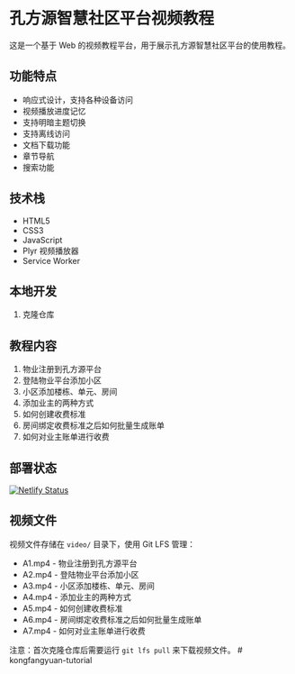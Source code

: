 # 孔方源智慧社区平台视频教程

这是一个基于 Web 的视频教程平台，用于展示孔方源智慧社区平台的使用教程。

## 功能特点

- 响应式设计，支持各种设备访问
- 视频播放进度记忆
- 支持明暗主题切换
- 支持离线访问
- 文档下载功能
- 章节导航
- 搜索功能

## 技术栈

- HTML5
- CSS3
- JavaScript
- Plyr 视频播放器
- Service Worker

## 本地开发

1. 克隆仓库

## 教程内容

1. 物业注册到孔方源平台
2. 登陆物业平台添加小区
3. 小区添加楼栋、单元、房间
4. 添加业主的两种方式
5. 如何创建收费标准
6. 房间绑定收费标准之后如何批量生成账单
7. 如何对业主账单进行收费

## 部署状态

[![Netlify Status](https://api.netlify.com/api/v1/badges/520504c1-9f20-4d64-8a37-37d803f8e6f8/deploy-status)](https://app.netlify.com/sites/kongfangyuan-tutorial/deploys)

## 视频文件

视频文件存储在 `video/` 目录下，使用 Git LFS 管理：

- A1.mp4 - 物业注册到孔方源平台
- A2.mp4 - 登陆物业平台添加小区
- A3.mp4 - 小区添加楼栋、单元、房间
- A4.mp4 - 添加业主的两种方式
- A5.mp4 - 如何创建收费标准
- A6.mp4 - 房间绑定收费标准之后如何批量生成账单
- A7.mp4 - 如何对业主账单进行收费

注意：首次克隆仓库后需要运行 `git lfs pull` 来下载视频文件。
#   k o n g f a n g y u a n - t u t o r i a l 
 
 